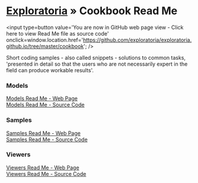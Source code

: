 [Exploratoria]( http://exploratoria.github.io ) &raquo;
Cookbook Read Me
===

<span style=display:none; >[You are now in GitHub source code view - click here to view Read Me file as a web page]( http://exploratoria.github.io/cookbook/index.html "View file as a web page." ) </span>
<input type=button value='You are now in GitHub web page view - Click here to view Read Me file as source code' onclick=window.location.href='https://github.com/exploratoria/exploratoria.github.io/tree/master/cookbook'; />

Short coding samples - also called snippets - solutions to common tasks, 'presented in detail so that the users who are not necessarily expert in the field can produce workable results'.

<!--

https://en.wikipedia.org/wiki/Cookbook#Usage_outside_the_world_of_food

Might follow the O'Reilly structure: http://archive.oreilly.com/images/cookbooks/spread.gif

See also Christopher Alexander: A Pattern Language - https://en.wikipedia.org/wiki/A_Pattern_Language

-->

### Models

[Models Read Me - Web Page]( http://exploratoria.github.io/cookbook/models/index.html )  
[Models Read Me - Source Code]( https://github.com/exploratoria/exploratoria.github.io/tree/master/cookbook/models/ )
  

### Samples

[Samples Read Me - Web Page]( http://exploratoria.github.io/cookbook/samples/index.html )  
[Samples Read Me - Source Code]( https://github.com/exploratoria/exploratoria.github.io/tree/master/cookbook/samples/ )  


### Viewers

[Viewers Read Me - Web Page]( http://exploratoria.github.io/cookbook/viewers/index.html )  
[Viewers Read Me - Source Code]( https://github.com/exploratoria/exploratoria.github.io/tree/master/cookbook/viewers/ )
  
